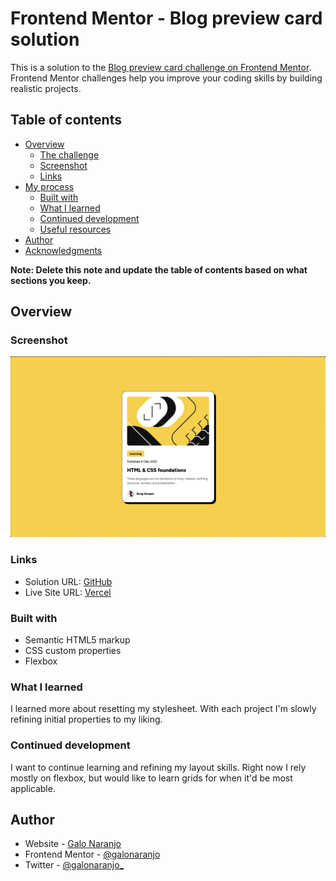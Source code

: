 # Frontend Mentor - Blog preview card solution

This is a solution to the [Blog preview card challenge on Frontend Mentor](https://www.frontendmentor.io/challenges/blog-preview-card-ckPaj01IcS). Frontend Mentor challenges help you improve your coding skills by building realistic projects.

## Table of contents

- [Overview](#overview)
  - [The challenge](#the-challenge)
  - [Screenshot](#screenshot)
  - [Links](#links)
- [My process](#my-process)
  - [Built with](#built-with)
  - [What I learned](#what-i-learned)
  - [Continued development](#continued-development)
  - [Useful resources](#useful-resources)
- [Author](#author)
- [Acknowledgments](#acknowledgments)

**Note: Delete this note and update the table of contents based on what sections you keep.**

## Overview

### Screenshot

![](./screenshot.jpg)

### Links

- Solution URL: [GitHub](https://github.com/galonaranjo/practice-blog-card)
- Live Site URL: [Vercel](https://practice-blog-card.vercel.app/)

### Built with

- Semantic HTML5 markup
- CSS custom properties
- Flexbox

### What I learned

I learned more about resetting my stylesheet. With each project I'm slowly refining initial properties to my liking.

### Continued development

I want to continue learning and refining my layout skills. Right now I rely mostly on flexbox, but would like to learn grids for when it'd be most applicable.

## Author

- Website - [Galo Naranjo](https://github.com/galonaranjo)
- Frontend Mentor - [@galonaranjo](https://www.frontendmentor.io/profile/galonaranjo)
- Twitter - [@galonaranjo\_](https://www.twitter.com/galonaranjo_)
